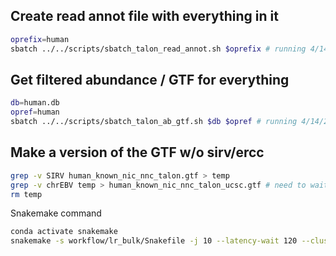 ## Create read annot file with everything in it
```bash
oprefix=human
sbatch ../../scripts/sbatch_talon_read_annot.sh $oprefix # running 4/14/22
```

## Get filtered abundance / GTF for everything
```bash
db=human.db
opref=human
sbatch ../../scripts/sbatch_talon_ab_gtf.sh $db $opref # running 4/14/22
```

## Make a version of the GTF w/o sirv/ercc
```bash
grep -v SIRV human_known_nic_nnc_talon.gtf > temp
grep -v chrEBV temp > human_known_nic_nnc_talon_ucsc.gtf # need to wait for above to run
rm temp
```

Snakemake command
```bash
conda activate snakemake
snakemake -s workflow/lr_bulk/Snakefile -j 10 --latency-wait 120 --cluster "sbatch -A seyedam_lab --mem={resources.mem_gb}GB -c {resources.threads} --mail-user=freese@uci.edu --mail-type=START,END, --time=72:00:00" -n
```

